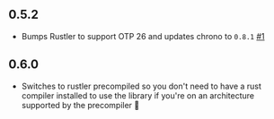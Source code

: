 ## 0.5.2

- Bumps Rustler to support OTP 26 and updates chrono to `0.8.1` [#1](https://github.com/mfeckie/rrule/pull/1)

## 0.6.0

- Switches to rustler precompiled so you don't need to have a rust compiler installed to use the library if you're on an architecture supported by the precompiler :tada:

